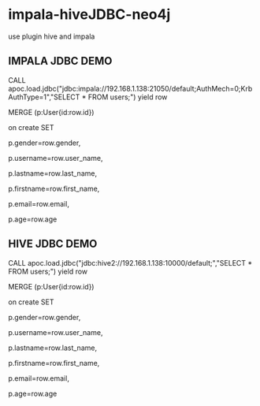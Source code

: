 # impala-hiveJDBC-neo4j
use plugin hive and impala

## IMPALA JDBC DEMO 
CALL apoc.load.jdbc("jdbc:impala://192.168.1.138:21050/default;AuthMech=0;KrbAuthType=1","SELECT * FROM users;") yield row 

MERGE (p:User{id:row.id}) 

on create SET 

p.gender=row.gender, 

p.username=row.user_name, 

p.lastname=row.last_name, 

p.firstname=row.first_name, 

p.email=row.email, 

p.age=row.age

## HIVE JDBC DEMO ##
CALL apoc.load.jdbc("jdbc:hive2://192.168.1.138:10000/default;","SELECT * FROM users;") yield row

MERGE (p:User{id:row.id}) 

on create SET 

p.gender=row.gender, 

p.username=row.user_name, 

p.lastname=row.last_name, 

p.firstname=row.first_name, 

p.email=row.email, 

p.age=row.age 

